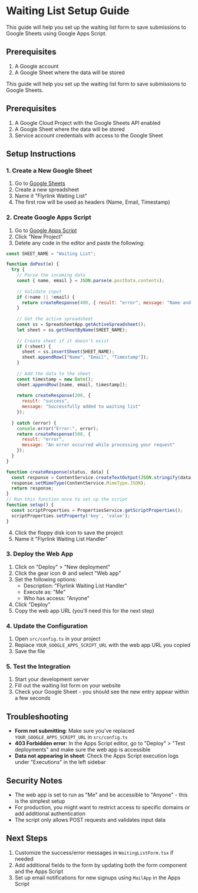 # Waiting List Setup Guide

This guide will help you set up the waiting list form to save submissions to Google Sheets using Google Apps Script.

## Prerequisites

1. A Google account
2. A Google Sheet where the data will be stored

This guide will help you set up the waiting list form to save submissions to Google Sheets.

## Prerequisites

1. A Google Cloud Project with the Google Sheets API enabled
2. A Google Sheet where the data will be stored
3. Service account credentials with access to the Google Sheet

## Setup Instructions

### 1. Create a New Google Sheet

1. Go to [Google Sheets](https://sheets.google.com)
2. Create a new spreadsheet
3. Name it "Flyrlink Waiting List"
4. The first row will be used as headers (Name, Email, Timestamp)

### 2. Create Google Apps Script

1. Go to [Google Apps Script](https://script.google.com/)
2. Click "New Project"
3. Delete any code in the editor and paste the following:

```javascript
const SHEET_NAME = "Waiting List";

function doPost(e) {
  try {
    // Parse the incoming data
    const { name, email } = JSON.parse(e.postData.contents);
    
    // Validate input
    if (!name || !email) {
      return createResponse(400, { result: "error", message: "Name and email are required" });
    }
    
    // Get the active spreadsheet
    const ss = SpreadsheetApp.getActiveSpreadsheet();
    let sheet = ss.getSheetByName(SHEET_NAME);
    
    // Create sheet if it doesn't exist
    if (!sheet) {
      sheet = ss.insertSheet(SHEET_NAME);
      sheet.appendRow(["Name", "Email", "Timestamp"]);
    }
    
    // Add the data to the sheet
    const timestamp = new Date();
    sheet.appendRow([name, email, timestamp]);
    
    return createResponse(200, { 
      result: "success", 
      message: "Successfully added to waiting list" 
    });
    
  } catch (error) {
    console.error("Error:", error);
    return createResponse(500, { 
      result: "error", 
      message: "An error occurred while processing your request" 
    });
  }
}

function createResponse(status, data) {
  const response = ContentService.createTextOutput(JSON.stringify(data));
  response.setMimeType(ContentService.MimeType.JSON);
  return response;
}
// Run this function once to set up the script
function setup() {
  const scriptProperties = PropertiesService.getScriptProperties();
  scriptProperties.setProperty('key', 'value');
}
```

4. Click the floppy disk icon to save the project
5. Name it "Flyrlink Waiting List Handler"

### 3. Deploy the Web App

1. Click on "Deploy" > "New deployment"
2. Click the gear icon ⚙️ and select "Web app"
3. Set the following options:
   - Description: "Flyrlink Waiting List Handler"
   - Execute as: "Me"
   - Who has access: "Anyone"
4. Click "Deploy"
5. Copy the web app URL (you'll need this for the next step)

### 4. Update the Configuration

1. Open `src/config.ts` in your project
2. Replace `YOUR_GOOGLE_APPS_SCRIPT_URL` with the web app URL you copied
3. Save the file

### 5. Test the Integration

1. Start your development server
2. Fill out the waiting list form on your website
3. Check your Google Sheet - you should see the new entry appear within a few seconds

## Troubleshooting

- **Form not submitting**: Make sure you've replaced `YOUR_GOOGLE_APPS_SCRIPT_URL` in `src/config.ts`
- **403 Forbidden error**: In the Apps Script editor, go to "Deploy" > "Test deployments" and make sure the web app is accessible
- **Data not appearing in sheet**: Check the Apps Script execution logs under "Executions" in the left sidebar

## Security Notes

- The web app is set to run as "Me" and be accessible to "Anyone" - this is the simplest setup
- For production, you might want to restrict access to specific domains or add additional authentication
- The script only allows POST requests and validates input data

## Next Steps

1. Customize the success/error messages in `WaitingListForm.tsx` if needed
2. Add additional fields to the form by updating both the form component and the Apps Script
3. Set up email notifications for new signups using `MailApp` in the Apps Script
